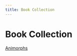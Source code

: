 ```yaml
---
title: Book Collection
---
```


Book Collection
=======

<a href="/books/animorphs.html">Animorphs<a/><br/>
